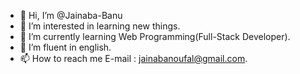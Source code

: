 - 👋 Hi, I’m @Jainaba-Banu
- 👀 I’m interested in learning new things.
- 🌱 I’m currently learning Web Programming(Full-Stack Developer).
- 💞️ I’m fluent in english.
- 📫 How to reach me E-mail : jainabanoufal@gmail.com.
  

<!---
Jainaba-Banu/Jainaba-Banu is a ✨ special ✨ repository because its `README.md` (this file) appears on your GitHub profile.
You can click the Preview link to take a look at your changes.
--->

